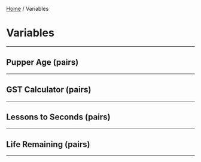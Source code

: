 [Home](/) / Variables

# Variables

---

## Pupper Age (pairs)

---

## GST Calculator (pairs)

---

## Lessons to Seconds (pairs)

---

## Life Remaining (pairs)

---
